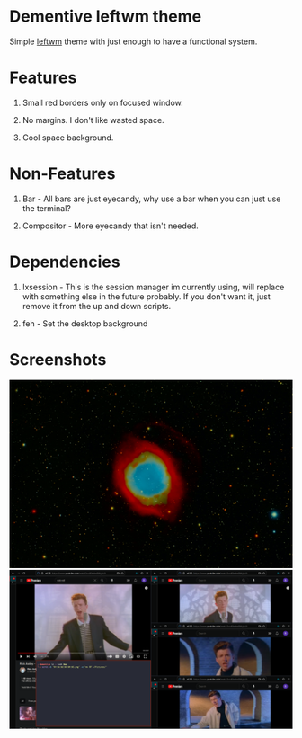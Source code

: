 # Dementive leftwm theme

Simple [leftwm](https://github.com/leftwm/leftwm) theme with just enough to have a functional system.

# Features

1. Small red borders only on focused window.

2. No margins. I don't like wasted space.

3. Cool space background.

# Non-Features

1. Bar - All bars are just eyecandy, why use a bar when you can just use the terminal?

2. Compositor - More eyecandy that isn't needed.

# Dependencies

1. lxsession - This is the session manager im currently using, will replace with something else in the future probably. If you don't want it, just remove it from the up and down scripts.

2. feh - Set the desktop background

# Screenshots

![Space Background](background.png)
![Example Layout](/assets/image.png)
